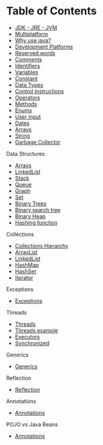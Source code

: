 # Table of Contents
* [JDK - JRE - JVM](https://github.com/alejoalvarez/Java/blob/main/Java%20Core/JDK-JRE-JVM.md)
* [Multiplatform](https://github.com/alejoalvarez/Java/blob/main/Java%20Core/Multiplatform.md)
* [Why use java?](https://github.com/alejoalvarez/Java/blob/main/Java%20Core/WhyUseJava.md)
* [Development Platforms](https://github.com/alejoalvarez/Java/blob/main/Java%20Core/DevelopmentPlatforms.md)
* [Reserved words](https://github.com/alejoalvarez/Java/blob/main/Java%20Core/ReservedWords.md)
* [Comments](https://github.com/alejoalvarez/Java/blob/main/Java%20Core/Comments.md)
* [Identifiers](https://github.com/alejoalvarez/Java/blob/main/Java%20Core/Identifiers.md)
* [Variables](https://github.com/alejoalvarez/Java/blob/main/Java%20Core/Variables.md)
* [Constant](https://github.com/alejoalvarez/Java/blob/main/Java%20Core/Constant.md)
* [Data Types](https://github.com/alejoalvarez/Java/blob/main/Java%20Core/DataTypes.md)
* [Control Instructions](https://github.com/alejoalvarez/Java/blob/main/Java%20Core/ControlInstructions.md)
* [Operators](https://github.com/alejoalvarez/Java/blob/main/Java%20Core/Operators.md)
* [Methods](https://github.com/alejoalvarez/Java/blob/main/Java%20Core/Methods.md)
* [Enums](https://github.com/alejoalvarez/Java/blob/main/Java%20Core/Enums.md)
* [User input](https://github.com/alejoalvarez/Java/blob/main/Java%20Core/UserInputs.md)
* [Dates](https://github.com/alejoalvarez/Java/blob/main/Java%20Core/Dates.md)
* [Arrays](https://github.com/alejoalvarez/Java/blob/main/Java%20Core/Arrays.md)
* [String](https://github.com/alejoalvarez/Java/blob/main/Java%20Core/String.md)
* [Garbage Collector](https://github.com/alejoalvarez/Java/blob/main/Java%20Core/GarbageCollector.md)

Data Structures
* [Arrays](https://github.com/alejoalvarez/Java/blob/main/Java%20Core/Arrays.md)
* [LinkedList](https://github.com/alejoalvarez/Java/blob/main/Java%20Core/LinkedList.md)
* [Stack](https://github.com/alejoalvarez/Java/blob/main/Java%20Core/Stack.md)
* [Queue](https://github.com/alejoalvarez/Java/blob/main/Java%20Core/Queue.md)
* [Graph](https://github.com/alejoalvarez/Java/blob/main/Java%20Core/Graph.md)
* [Set](https://github.com/alejoalvarez/Java/blob/main/Java%20Core/Set.md)
* [Binary Trees](https://github.com/alejoalvarez/Java/blob/main/Java%20Core/BinaryTrees.md)
* [Binary search tree](https://github.com/alejoalvarez/Java/blob/main/Java%20Core/BinarySearchTrees.md)
* [Binary Heap](https://github.com/alejoalvarez/Java/blob/main/Java%20Core/BinaryHeap.md)
* [Hashing function](https://github.com/alejoalvarez/Java/blob/main/Java%20Core/HashingFunction.md)

Collections
* [Collections Hierarchy](https://github.com/alejoalvarez/Java/blob/main/Java%20Core/collections.md)
* [ArrayList](https://github.com/alejoalvarez/Java/blob/main/Java%20Core/ArrayList.md)
* [LinkedList](https://github.com/alejoalvarez/Java/blob/main/Java%20Core/LinkedList.md)
* [HashMap](https://github.com/alejoalvarez/Java/blob/main/Java%20Core/HashMap.md)
* [HashSet](https://github.com/alejoalvarez/Java/blob/main/Java%20Core/HashSet.md)
* [Iterator](https://github.com/alejoalvarez/Java/blob/main/Java%20Core/Iterator.md)

Exceptions
* [Exceptions](https://github.com/alejoalvarez/Java/blob/main/Java%20Core/Exceptions.md)

Threads
* [Threads](https://github.com/alejoalvarez/Java/blob/main/Java%20Core/Threads.md)
* [Threads example](https://github.com/alejoalvarez/Java/blob/main/Java%20Core/Threads1.md)
* [Executors](https://github.com/alejoalvarez/Java/blob/main/Java%20Core/ThreadsExecutors.md)
* [Synchronized](https://github.com/alejoalvarez/Java/blob/main/Java%20Core/Synchronized.md)

Generics
* [Generics](https://github.com/alejoalvarez/Java/blob/main/Java%20Core/Generics.md)

Reflection
* [Reflection](https://github.com/alejoalvarez/Java/blob/main/Java%20Core/Reflection.md)

Annotations
* [Annotations](https://github.com/alejoalvarez/Java/blob/main/Java%20Core/Annotations.md)

POJO vs Java Beans
* [Annotations](https://github.com/alejoalvarez/Java/blob/main/Java%20Core/POJO-JavaBeans.md)